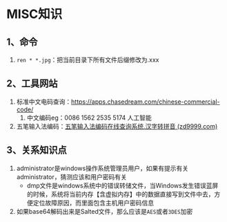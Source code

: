 # MISC知识

## 1、命令

1. `ren * *.jpg`：把当前目录下所有文件后缀修改为.xxx

## 2、工具网站

1. 标准中文电码查询：https://apps.chasedream.com/chinese-commercial-code/
   1. 中文编码eg：0086 1562 2535 5174   人工智能
2. 五笔输入法编码：[五笔输入法编码在线查询系统.汉字转拼音 (zd9999.com)](http://www.zd9999.com/wb/search.asp)

## 3、关系知识点

1. administrator是windows操作系统管理员用户，如果有提示有关administrator，猜测应该和用户密码有关
   * dmp文件是windows系统中的错误转储文件，当Windows发生错误蓝屏的时候，系统将当前内存【含虚拟内存】中的数据直接写到文件中去，方便定位故障原因，而里面包含主机用户密码信息
2. 如果base64解码出来是Salted文件，那么应该是`AES`或者`3DES`加密